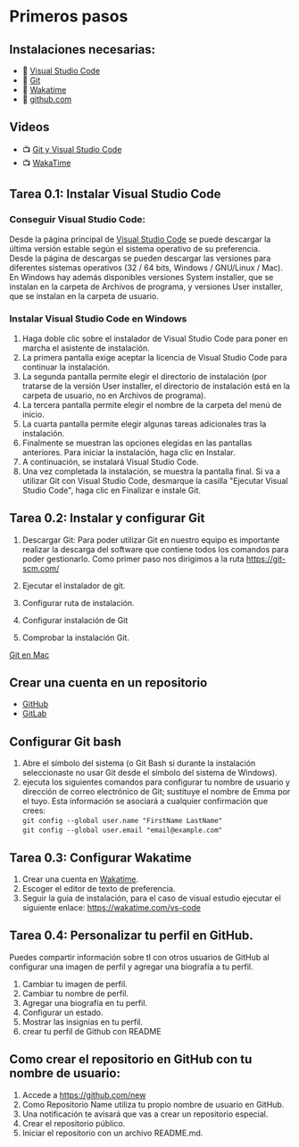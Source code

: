 # Primeros pasos 
## Instalaciones necesarias:
- :link:  [Visual Studio Code](https://code.visualstudio.com/)
- :link:  [Git](https://git-scm.com/)
- :link:  [Wakatime](https://wakatime.com/)
- :link:  [github.com](https://github.com/)

## Videos
- :tv: [Git y Visual Studio Code](https://www.loom.com/share/3e91d6c5f51b46999f1674b9b0ea72c8?sharedAppSource=personal_library)
- :tv: [WakaTime](https://www.loom.com/share/e2513af0fb104f10b861b9ccc4abee12?sharedAppSource=personal_library)

## Tarea 0.1: Instalar Visual Studio Code

### Conseguir Visual Studio Code:
Desde la página principal de [Visual Studio Code](https://code.visualstudio.com/) se puede descargar la última versión estable según el sistema operativo de su preferencia.
<br/>
Desde la página de descargas se pueden descargar las versiones para diferentes sistemas operativos (32 / 64 bits, Windows / GNU/Linux / Mac). En Windows hay además disponibles versiones System installer, que se instalan en la carpeta de Archivos de programa, y versiones User installer, que se instalan en la carpeta de usuario.

### Instalar Visual Studio Code en Windows
1. Haga doble clic sobre el instalador de Visual Studio Code para poner en marcha el asistente de instalación.
2. La primera pantalla exige aceptar la licencia de Visual Studio Code para continuar la instalación.
3. La segunda pantalla permite elegir el directorio de instalación (por tratarse de la versión User installer, el directorio de instalación está en la carpeta de usuario, no en Archivos de programa).
4. La tercera pantalla permite elegir el nombre de la carpeta del menú de inicio.
5. La cuarta pantalla permite elegir algunas tareas adicionales tras la instalación.
6. Finalmente se muestran las opciones elegidas en las pantallas anteriores. Para iniciar la instalación, haga clic en Instalar.
7. A continuación, se instalará Visual Studio Code.
8. Una vez completada la instalación, se muestra la pantalla final. Si va a utilizar Git con Visual Studio Code, desmarque la casilla "Ejecutar Visual Studio Code", haga clic en Finalizar e instale Git.

## Tarea 0.2: Instalar y configurar Git

1. Descargar Git:
Para poder utilizar Git en nuestro equipo es importante realizar la descarga del software que contiene todos los comandos para poder gestionarlo.
Como primer paso nos dirigimos a la ruta https://git-scm.com/

2. Ejecutar el instalador de git.
3. Configurar ruta de instalación.
4. Configurar instalación de Git
5. Comprobar la instalación Git.    

[Git en Mac](https://www.atlassian.com/es/git/tutorials/install-git)

## Crear una cuenta en un repositorio 
  - [GitHub](https://github.com/)<br/>
  - [GitLab](https://about.gitlab.com/)

## Configurar Git bash
1. Abre el símbolo del sistema (o Git Bash si durante la instalación seleccionaste no usar Git desde el símbolo del sistema de Windows).
2. ejecuta los siguientes comandos para configurar tu nombre de usuario y dirección de correo electrónico de Git; sustituye el nombre de Emma por el tuyo. Esta información se asociará a cualquier confirmación que crees:<br/>
`git config --global user.name "FirstName LastName" ` <br>
`git config --global user.email "email@example.com" `

## Tarea 0.3: Configurar Wakatime
1. Crear una cuenta en [Wakatime](https://wakatime.com/).
2. Escoger el editor de texto de preferencia.
3. Seguir la guía de instalación, para el caso de visual estudio ejecutar el siguiente enlace: https://wakatime.com/vs-code


## Tarea 0.4: Personalizar tu perfil en GitHub.
Puedes compartir información sobre tI con otros usuarios de GitHub al configurar una imagen de perfil y agregar una biografía a tu perfil.

1. Cambiar tu imagen de perfil.
2. Cambiar tu nombre de perfil.
3. Agregar una biografía en tu perfil.
4. Configurar un estado.
5. Mostrar las insignias en tu perfil.
6. crear tu perfil de Github con README

## Como crear el repositorio en GitHub con tu nombre de usuario:
1. Accede a https://github.com/new
2. Como Repositorio Name utiliza tu propio nombre de usuario en GitHub.
3. Una notificación te avisará que vas a crear un repositorio especial.
4. Crear el repositorio público.
5. Iniciar el repositorio con un archivo README.md.
